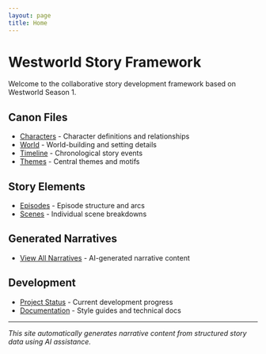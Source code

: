 ```yaml
---
layout: page
title: Home
---
```


# Westworld Story Framework

Welcome to the collaborative story development framework based on Westworld Season 1.

## Canon Files

- [Characters](canon/characters.yml) - Character definitions and relationships
- [World](canon/world.yml) - World-building and setting details
- [Timeline](canon/timeline.yml) - Chronological story events
- [Themes](canon/themes.yml) - Central themes and motifs

## Story Elements

- [Episodes](story/episodes/) - Episode structure and arcs
- [Scenes](story/scenes/) - Individual scene breakdowns

## Generated Narratives

- [View All Narratives](narratives/) - AI-generated narrative content

## Development

- [Project Status](PROJECT_STATUS.md) - Current development progress
- [Documentation](docs/) - Style guides and technical docs

---

*This site automatically generates narrative content from structured story data using AI assistance.*
